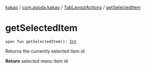 [kakao](../../index.md) / [com.agoda.kakao](../index.md) / [TabLayoutActions](index.md) / [getSelectedItem](./get-selected-item.md)

# getSelectedItem

`open fun getSelectedItem(): `[`Int`](https://kotlinlang.org/api/latest/jvm/stdlib/kotlin/-int/index.html)

Returns the currently selected item id

**Return**
selected menu item id

